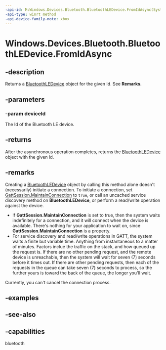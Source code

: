 ```yaml
---
-api-id: M:Windows.Devices.Bluetooth.BluetoothLEDevice.FromIdAsync(System.String)
-api-type: winrt method
-api-device-family-note: xbox
---
```


<!-- Method syntax
public Windows.Foundation.IAsyncOperation<Windows.Devices.Bluetooth.BluetoothLEDevice> FromIdAsync(System.String deviceId)
-->

# Windows.Devices.Bluetooth.BluetoothLEDevice.FromIdAsync

## -description
Returns a [BluetoothLEDevice](bluetoothledevice.md) object for the given Id. See **Remarks**.

## -parameters

### -param deviceId
The Id of the Bluetooth LE device.

## -returns
After the asynchronous operation completes, returns the [BluetoothLEDevice](bluetoothledevice.md) object with the given Id.

## -remarks
Creating a [BluetoothLEDevice](bluetoothledevice.md) object by calling this method alone doesn't (necessarily) initiate a connection. To initiate a connection, set [GattSession.MaintainConnection](/uwp/api/windows.devices.bluetooth.genericattributeprofile.gattsession.maintainconnection) to `true`, or call an uncached service discovery method on **BluetoothLEDevice**, or perform a read/write operation against the device.

- If **GattSession.MaintainConnection** is set to true, then the system waits indefinitely for a connection, and it will connect when the device is available. There's nothing for your application to wait on, since **GattSession.MaintainConnection** is a property.
- For service discovery and read/write operations in GATT, the system waits a finite but variable time. Anything from instantaneous to a matter of minutes. Factors inclue the traffic on the stack, and how queued up the request is. If there are no other pending request, and the remote device is unreachable, then the system will wait for seven (7) seconds before it times out. If there are other pending requests, then each of the requests in the queue can take seven (7) seconds to process, so the further yours is toward the back of the queue, the longer you'll wait.

Currently, you can't cancel the connection process.

## -examples

## -see-also


## -capabilities
bluetooth

